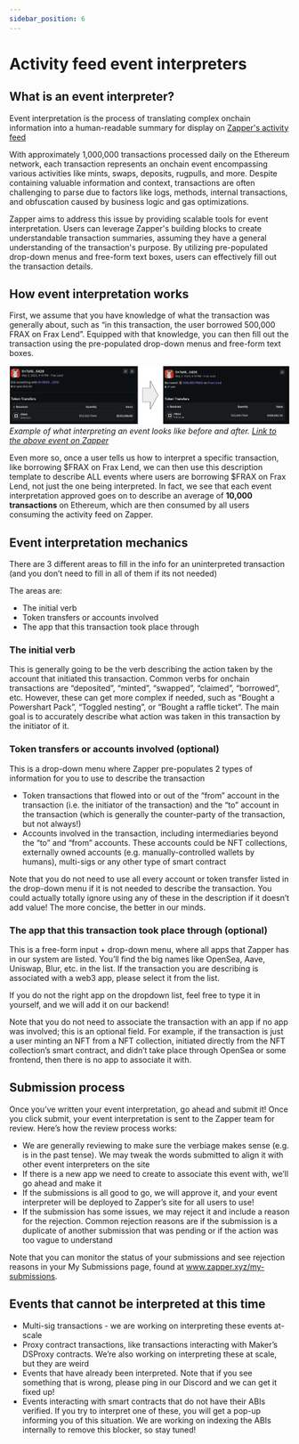 ```yaml
---
sidebar_position: 6
---
```


# Activity feed event interpreters

## What is an event interpreter?

Event interpretation is the process of translating complex onchain information into a human-readable summary for display on [Zapper's activity feed](www.zapper.xyz/feed)

With approximately 1,000,000 transactions processed daily on the Ethereum network, each transaction represents an onchain event encompassing various activities like mints, swaps, deposits, rugpulls, and more. Despite containing valuable information and context, transactions are often challenging to parse due to factors like logs, methods, internal transactions, and obfuscation caused by business logic and gas optimizations. 

Zapper aims to address this issue by providing scalable tools for event interpretation. Users can leverage Zapper's building blocks to create understandable transaction summaries, assuming they have a general understanding of the transaction's purpose. By utilizing pre-populated drop-down menus and free-form text boxes, users can effectively fill out the transaction details.

## How event interpretation works

First, we assume that you have knowledge of what the transaction was generally about, such as “in this transaction, the user borrowed 500,000 FRAX on Frax Lend”. Equipped with that knowledge, you can then fill out the transaction using the pre-populated drop-down menus and free-form text boxes.

![Before and after for an event interpretation](../static/img/assets/frax_event_interpretation.png)
*Example of what interpreting an event looks like before and after. [Link to the above event on Zapper](https://zapper.xyz/event/0xd2e6c6ea657f694bedad89c0f49d9509bfc2cf173a7dfb64e7b02e4242eed326)*

Even more so, once a user tells us how to interpret a specific transaction, like borrowing $FRAX on Frax Lend, we can then use this description template to describe ALL events where users are borrowing $FRAX on Frax Lend, not just the one being interpreted. In fact, we see that each event interpretation approved goes on to describe an average of **10,000 transactions** on Ethereum, which are then consumed by all users consuming the activity feed on Zapper.

## Event interpretation mechanics

There are 3 different areas to fill in the info for an uninterpreted transaction (and you don’t need to fill in all of them if its not needed)

The areas are:

- The initial verb
- Token transfers or accounts involved
- The app that this transaction took place through

### The initial verb

This is generally going to be the verb describing the action taken by the account that initiated this transaction. Common verbs for onchain transactions are “deposited”, “minted”, “swapped”, “claimed”, “borrowed”, etc. However, these can get more complex if needed, such as “Bought a Powershart Pack”, “Toggled nesting”, or “Bought a raffle ticket”. The main goal is to accurately describe what action was taken in this transaction by the initiator of it.

### Token transfers or accounts involved (optional)

This is a drop-down menu where Zapper pre-populates 2 types of information for you to use to describe the transaction

- Token transactions that flowed into or out of the “from” account in the transaction (i.e. the initiator of the transaction) and the “to” account in the transaction (which is generally the counter-party of the transaction, but not always!)
- Accounts involved in the transaction, including intermediaries beyond the “to” and “from” accounts. These accounts could be NFT collections, externally owned accounts (e.g. manually-controlled wallets by humans), multi-sigs or any other type of smart contract

Note that you do not need to use all every account or token transfer listed in the drop-down menu if it is not needed to describe the transaction. You could actually totally ignore using any of these in the description if it doesn’t add value! The more concise, the better in our minds.

### The app that this transaction took place through (optional)

This is a free-form input + drop-down menu, where all apps that Zapper has in our system are listed. You’ll find the big names like OpenSea, Aave, Uniswap, Blur, etc. in the list. If the transaction you are describing is associated with a web3 app, please select it from the list. 

If you do not the right app on the dropdown list, feel free to type it in yourself, and we will add it on our backend!

Note that you do not need to associate the transaction with an app if no app was involved; this is an optional field. For example, if the transaction is just a user minting an NFT from a NFT collection, initiated directly from the NFT collection’s smart contract, and didn’t take place through OpenSea or some frontend, then there is no app to associate it with.

## Submission process

Once you’ve written your event interpretation, go ahead and submit it! Once you click submit, your event interpretation is sent to the Zapper team for review. Here’s how the review process works:

- We are generally reviewing to make sure the verbiage makes sense (e.g. is in the past tense). We may tweak the words submitted to align it with other event interpreters on the site
- If there is a new app we need to create to associate this event with, we’ll go ahead and make it
- If the submissions is all good to go, we will approve it, and your event interpreter will be deployed to Zapper’s site for all users to use!
- If the submission has some issues, we may reject it and include a reason for the rejection. Common rejection reasons are if the submission is a duplicate of another submission that was pending or if the action was too vague to understand

Note that you can monitor the status of your submissions and see rejection reasons in your My Submissions page, found at www.zapper.xyz/my-submissions. 

## Events that cannot be interpreted at this time

- Multi-sig transactions - we are working on interpreting these events at-scale
- Proxy contract transactions, like transactions interacting with Maker’s DSProxy contracts. We’re also working on interpreting these at scale, but they are weird
- Events that have already been interpreted. Note that if you see something that is wrong, please ping in our Discord and we can get it fixed up!
- Events interacting with smart contracts that do not have their ABIs verified. If you try to interpret one of these, you will get a pop-up informing you of this situation. We are working on indexing the ABIs internally to remove this blocker, so stay tuned!